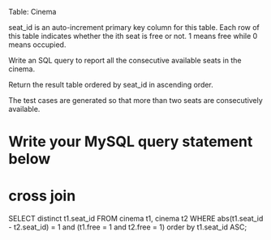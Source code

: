 Table: Cinema

seat_id is an auto-increment primary key column for this table.
Each row of this table indicates whether the ith seat is free or not. 1 means free while 0 means occupied.

Write an SQL query to report all the consecutive available seats in the cinema.

Return the result table ordered by seat_id in ascending order.

The test cases are generated so that more than two seats are consecutively available.

# Write your MySQL query statement below
# cross join
SELECT
    distinct t1.seat_id
FROM
    cinema t1, cinema t2
WHERE
    abs(t1.seat_id - t2.seat_id) = 1
    and (t1.free = 1 and t2.free = 1)
order by t1.seat_id ASC;

